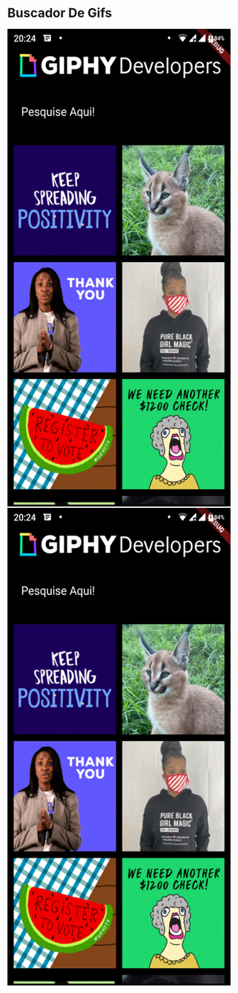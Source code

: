 # Buscador De Gifs

<img src="https://raw.githubusercontent.com/emersonsmp/Flutter/master/buscador_gifs/images/Screenshot_20200702-202420.png" alt="alt text" width="540" height="1079"><img src="https://raw.githubusercontent.com/emersonsmp/Flutter/master/buscador_gifs/images/Screenshot_20200702-202420.png" alt="alt text" width="540" height="1079">
